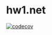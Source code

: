 # hw1.net
[![codecov](https://codecov.io/gh/Hightlighterbabe/hw1.net/branch/2k-164/graph/badge.svg?token=987OO7LU25)](https://codecov.io/gh/Hightlighterbabe/hw1.net)

